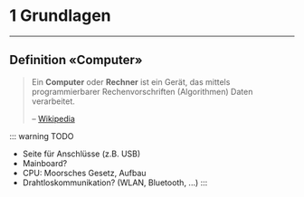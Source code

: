# 1 Grundlagen
---

## Definition «Computer»

> Ein **Computer** oder **Rechner** ist ein Gerät, das mittels  programmierbarer Rechenvorschriften (Algorithmen)  Daten verarbeitet.
>
> – [Wikipedia][1]

[1]: https://de.wikipedia.org/wiki/Computer

::: warning
TODO
- Seite für Anschlüsse (z.B. USB)
- Mainboard?
- CPU: Moorsches Gesetz, Aufbau
- Drahtloskommunikation? (WLAN, Bluetooth, ...)
:::
